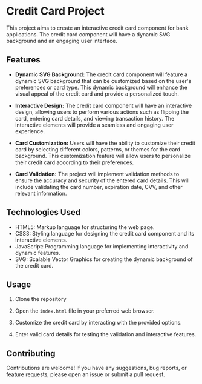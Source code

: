 
# Credit Card Project

This project aims to create an interactive credit card component for bank applications. The credit card component will have a dynamic SVG background and an engaging user interface.

## Features

- **Dynamic SVG Background:** The credit card component will feature a dynamic SVG background that can be customized based on the user's preferences or card type. This dynamic background will enhance the visual appeal of the credit card and provide a personalized touch.

- **Interactive Design:** The credit card component will have an interactive design, allowing users to perform various actions such as flipping the card, entering card details, and viewing transaction history. The interactive elements will provide a seamless and engaging user experience.

- **Card Customization:** Users will have the ability to customize their credit card by selecting different colors, patterns, or themes for the card background. This customization feature will allow users to personalize their credit card according to their preferences.

- **Card Validation:** The project will implement validation methods to ensure the accuracy and security of the entered card details. This will include validating the card number, expiration date, CVV, and other relevant information.

## Technologies Used

- HTML5: Markup language for structuring the web page.
- CSS3: Styling language for designing the credit card component and its interactive elements.
- JavaScript: Programming language for implementing interactivity and dynamic features.
- SVG: Scalable Vector Graphics for creating the dynamic background of the credit card.

## Usage

1. Clone the repository

2. Open the `index.html` file in your preferred web browser.

3. Customize the credit card by interacting with the provided options.

4. Enter valid card details for testing the validation and interactive features.

## Contributing

Contributions are welcome! If you have any suggestions, bug reports, or feature requests, please open an issue or submit a pull request.

